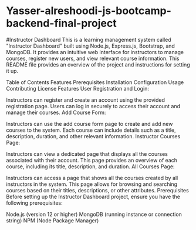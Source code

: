 # Yasser-alreshoodi-js-bootcamp-backend-final-project

#Instructor Dashboard
This is a learning management system called "Instructor Dashboard" built using Node.js, Express.js, Bootstrap, and MongoDB. It provides an intuitive web interface for instructors to manage courses, register new users, and view relevant course information. This README file provides an overview of the project and instructions for setting it up.

Table of Contents
Features
Prerequisites
Installation
Configuration
Usage
Contributing
License
Features
User Registration and Login:

Instructors can register and create an account using the provided registration page.
Users can log in securely to access their account and manage their courses.
Add Course Form:

Instructors can use the add course form page to create and add new courses to the system.
Each course can include details such as a title, description, duration, and other relevant information.
Instructor Courses Page:

Instructors can view a dedicated page that displays all the courses associated with their account.
This page provides an overview of each course, including its title, description, and duration.
All Courses Page:

Instructors can access a page that shows all the courses created by all instructors in the system.
This page allows for browsing and searching courses based on their titles, descriptions, or other attributes.
Prerequisites
Before setting up the Instructor Dashboard project, ensure you have the following prerequisites:

Node.js (version 12 or higher)
MongoDB (running instance or connection string)
NPM (Node Package Manager)
